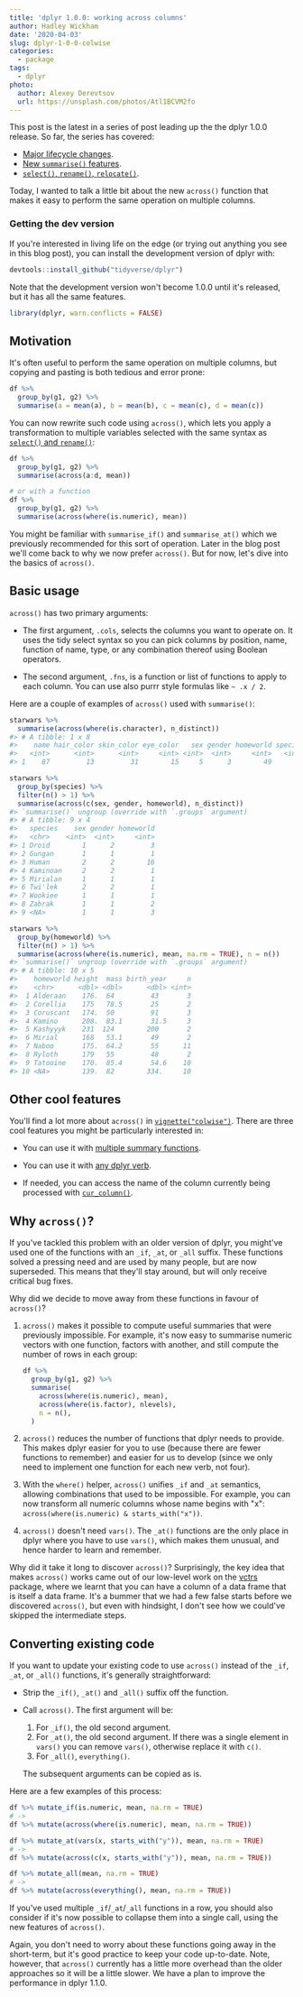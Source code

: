 ```yaml
---
title: 'dplyr 1.0.0: working across columns'
author: Hadley Wickham
date: '2020-04-03'
slug: dplyr-1-0-0-colwise
categories:
  - package
tags:
  - dplyr
photo:
  author: Alexey Derevtsov
  url: https://unsplash.com/photos/Atl1BCVM2fo
---
```




This post is the latest in a series of post leading up the the dplyr 1.0.0 release. So far, the series has covered:

* [Major lifecycle changes](https://www.tidyverse.org/blog/2020/03/dplyr-1-0-0-is-coming-soon/).
* [New `summarise()` features](https://www.tidyverse.org/blog/2020/03/dplyr-1-0-0-summarise/).
* [`select()`, `rename()`, `relocate()`](https://www.tidyverse.org/blog/2020/03/dplyr-1-0-0-select-rename-relocate/).

Today, I wanted to talk a little bit about the new `across()` function that makes it easy to perform the same operation on multiple columns.


### Getting the dev version

If you're interested in living life on the edge (or trying out anything you see in this blog post), you can install the development version of dplyr with:


```r
devtools::install_github("tidyverse/dplyr")
```

Note that the development version won't become 1.0.0 until it's released, but it has all the same features.


```r
library(dplyr, warn.conflicts = FALSE)
```

## Motivation

It's often useful to perform the same operation on multiple columns, but copying and pasting is both tedious and error prone:


```r
df %>% 
  group_by(g1, g2) %>% 
  summarise(a = mean(a), b = mean(b), c = mean(c), d = mean(c))
```

You can now rewrite such code using `across()`, which lets you apply a transformation to multiple variables selected with the same syntax as [`select()` and `rename()`](https://www.tidyverse.org/blog/2020/03/dplyr-1-0-0-select-rename-relocate/#select-and-renaming):


```r
df %>% 
  group_by(g1, g2) %>% 
  summarise(across(a:d, mean))

# or with a function
df %>% 
  group_by(g1, g2) %>% 
  summarise(across(where(is.numeric), mean))
```

You might be familiar with `summarise_if()` and `summarise_at()` which we previously recommended for this sort of operation. Later in the blog post we'll come back to why we now prefer `across()`. But for now, let's dive into the basics of `across()`.

## Basic usage

`across()` has two primary arguments:

* The first argument, `.cols`, selects the columns you want to operate on.
  It uses the tidy select syntax so you can pick columns by position, name,
  function of name, type, or any combination thereof using Boolean operators.

* The second argument, `.fns`, is a function or list of functions to apply to
  each column. You can use also purrr style formulas like `~ .x / 2`. 

Here are a couple of examples of `across()` used with `summarise()`: 


```r
starwars %>% 
  summarise(across(where(is.character), n_distinct))
#> # A tibble: 1 x 8
#>    name hair_color skin_color eye_color   sex gender homeworld species
#>   <int>      <int>      <int>     <int> <int>  <int>     <int>   <int>
#> 1    87         13         31        15     5      3        49      38

starwars %>% 
  group_by(species) %>% 
  filter(n() > 1) %>% 
  summarise(across(c(sex, gender, homeworld), n_distinct))
#> `summarise()` ungroup (override with `.groups` argument)
#> # A tibble: 9 x 4
#>   species    sex gender homeworld
#>   <chr>    <int>  <int>     <int>
#> 1 Droid        1      2         3
#> 2 Gungan       1      1         1
#> 3 Human        2      2        16
#> 4 Kaminoan     2      2         1
#> 5 Mirialan     1      1         1
#> 6 Twi'lek      2      2         1
#> 7 Wookiee      1      1         1
#> 8 Zabrak       1      1         2
#> 9 <NA>         1      1         3

starwars %>% 
  group_by(homeworld) %>% 
  filter(n() > 1) %>% 
  summarise(across(where(is.numeric), mean, na.rm = TRUE), n = n())
#> `summarise()` ungroup (override with `.groups` argument)
#> # A tibble: 10 x 5
#>    homeworld height  mass birth_year     n
#>    <chr>      <dbl> <dbl>      <dbl> <int>
#>  1 Alderaan    176.  64         43       3
#>  2 Corellia    175   78.5       25       2
#>  3 Coruscant   174.  50         91       3
#>  4 Kamino      208.  83.1       31.5     3
#>  5 Kashyyyk    231  124        200       2
#>  6 Mirial      168   53.1       49       2
#>  7 Naboo       175.  64.2       55      11
#>  8 Ryloth      179   55         48       2
#>  9 Tatooine    170.  85.4       54.6    10
#> 10 <NA>        139.  82        334.     10
```
## Other cool features

You'll find a lot more about `across()` in [`vignette("colwise")`](https://dplyr.tidyverse.org/dev/articles/colwise.html). There are three cool features you might be particularly interested in:

* You can use it with [multiple summary functions](https://dplyr.tidyverse.org/dev/articles/colwise.html#multiple-functions).

* You can use it with [any dplyr verb](https://dplyr.tidyverse.org/dev/articles/colwise.html#other-verbs).

* If needed, you can access the name of the column currently being processed
  with [`cur_column()`](https://dplyr.tidyverse.org/dev/articles/colwise.html#current-column).

## Why `across()`? 

If you've tackled this problem with an older version of dplyr, you might've used one of the functions with an `_if`, `_at`, or `_all` suffix. These functions solved a pressing need and are used by many people, but are now superseded. This means that they'll stay around, but will only receive critical bug fixes. 

Why did we decide to move away from these functions in favour of `across()`?

1.  `across()` makes it possible to compute useful summaries that were 
    previously impossible. For example, it's now easy to summarise
    numeric vectors with one function, factors with another, and still 
    compute the number of rows in each group:

    
    ```r
    df %>%
      group_by(g1, g2) %>% 
      summarise(
        across(where(is.numeric), mean), 
        across(where(is.factor), nlevels),
        n = n(), 
      )
    ```

2.  `across()` reduces the number of functions that dplyr needs to provide. 
    This makes dplyr easier for you to use (because there are fewer functions 
    to remember) and easier for us to develop (since we only need to implement 
    one function for each new verb, not four).

3.  With the `where()` helper, `across()` unifies `_if` and `_at` semantics, allowing combinations that 
    used to be impossible. For example, you can now transform all numeric 
    columns whose name begins with "x": `across(where(is.numeric) & starts_with("x"))`.

4.  `across()` doesn't need `vars()`. The `_at()` functions are the only place 
    in dplyr where you have to use `vars()`, which makes them unusual, 
    and hence harder to learn and remember.

Why did it take it long to discover `across()`? Surprisingly, the key idea that makes `across()` works came out of our low-level work on the [vctrs](http://vctrs.r-lib.org/) package, where we learnt that you can have a column of a data frame that is itself a data frame. It's a bummer that we had a few false starts before we discovered `across()`, but even with hindsight, I don't see how we could've skipped the intermediate steps.

## Converting existing code

If you want to update your existing code to use `across()` instead of the `_if`, `_at`, or `_all()` functions, it's generally straightforward:

*   Strip the `_if()`, `_at()` and `_all()` suffix off the function.

*   Call `across()`. The first argument will be:

    1. For `_if()`, the old second argument.
    1. For `_at()`, the old second argument. If there was a single element in `vars()` you can remove `vars()`, otherwise replace it with `c()`.
    1. For `_all()`, `everything()`.

    The subsequent arguments can be copied as is.

Here are a few examples of this process:


```r
df %>% mutate_if(is.numeric, mean, na.rm = TRUE)
# ->
df %>% mutate(across(where(is.numeric), mean, na.rm = TRUE))

df %>% mutate_at(vars(x, starts_with("y")), mean, na.rm = TRUE)
# ->
df %>% mutate(across(c(x, starts_with("y")), mean, na.rm = TRUE))

df %>% mutate_all(mean, na.rm = TRUE)
# ->
df %>% mutate(across(everything(), mean, na.rm = TRUE))
```

If you've used multiple `_if`/`_at`/`_all` functions in a row, you should also consider if it's now possible to collapse them into a single call, using the new features of `across()`.

Again, you don't need to worry about these functions going away in the short-term, but it's good practice to keep your code up-to-date. Note, however, that `across()` currently has a little more overhead than the older approaches so it will be a little slower. We have a plan to improve the performance in dplyr 1.1.0.
